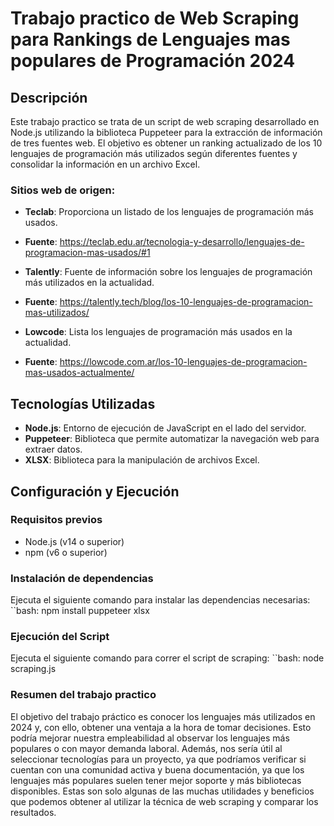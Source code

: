 # Trabajo practico de Web Scraping para Rankings de Lenguajes mas populares de Programación 2024

## Descripción
Este trabajo practico se trata de un script de web scraping desarrollado en Node.js utilizando la biblioteca Puppeteer para la extracción de información de tres fuentes web. El objetivo es obtener un ranking actualizado de los 10 lenguajes de programación más utilizados según diferentes fuentes y consolidar la información en un archivo Excel.

### Sitios web de origen:
- **Teclab**: Proporciona un listado de los lenguajes de programación más usados.
- **Fuente**: https://teclab.edu.ar/tecnologia-y-desarrollo/lenguajes-de-programacion-mas-usados/#1

- **Talently**: Fuente de información sobre los lenguajes de programación más utilizados en la actualidad.
- **Fuente**: https://talently.tech/blog/los-10-lenguajes-de-programacion-mas-utilizados/

- **Lowcode**: Lista los lenguajes de programación más usados en la actualidad.
- **Fuente**: https://lowcode.com.ar/los-10-lenguajes-de-programacion-mas-usados-actualmente/

## Tecnologías Utilizadas
- **Node.js**: Entorno de ejecución de JavaScript en el lado del servidor.
- **Puppeteer**: Biblioteca que permite automatizar la navegación web para extraer datos.
- **XLSX**: Biblioteca para la manipulación de archivos Excel.

## Configuración y Ejecución
### Requisitos previos
- Node.js (v14 o superior)
- npm (v6 o superior)

### Instalación de dependencias 
Ejecuta el siguiente comando para instalar las dependencias necesarias:
``bash: npm install puppeteer xlsx

### Ejecución del Script
Ejecuta el siguiente comando para correr el script de scraping:
``bash: node scraping.js 

### Resumen del trabajo practico
El objetivo del trabajo práctico es conocer los lenguajes más utilizados en 2024 y, con ello, obtener una ventaja a la hora de tomar decisiones. Esto podría mejorar nuestra empleabilidad al observar los lenguajes más populares o con mayor demanda laboral. Además, nos sería útil al seleccionar tecnologías para un proyecto, ya que podríamos verificar si cuentan con una comunidad activa y buena documentación, ya que los lenguajes más populares suelen tener mejor soporte y más bibliotecas disponibles. Estas son solo algunas de las muchas utilidades y beneficios que podemos obtener al utilizar la técnica de web scraping y comparar los resultados.
